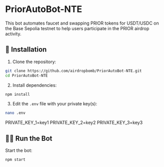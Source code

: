 # PriorAutoBot-NTE
This bot automates faucet and swapping PRIOR tokens for USDT/USDC on the Base Sepolia testnet to help users participate in the PRIOR airdrop activity.

## 🚀 Installation

1. Clone the repository:
```bash
git clone https://github.com/airdropbomb/PriorAutoBot-NTE.git
cd PriorAutoBot-NTE
```

2. Install dependencies:
```bash
npm install
```

3. Edit the `.env` file with your private key(s):
```bash
nano .env
```
PRIVATE_KEY_1=key1
PRIVATE_KEY_2=key2
PRIVATE_KEY_3=key3

## 🏃‍♂️ Run the Bot

Start the bot:
```bash
npm start
```
